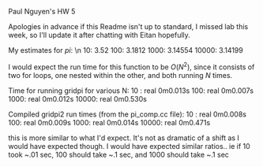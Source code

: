 Paul Nguyen's HW 5 

Apologies in advance if this Readme isn't up to standard, I missed lab this week, so I'll update it after chatting with Eitan hopefully.


My estimates for $pi$: \n
10: 3.52
100: 3.1812
1000: 3.14554
10000: 3.14199


I would expect the run time for this function to be $O(N^2)$, since it consists of two for loops, one nested within the other, and both running $N$ times. 

Time for running gridpi for various N:
10 : real	0m0.013s
100: real	0m0.007s
1000: real	0m0.012s
10000: real	0m0.530s


Compiled gridpi2 run times (from the pi_comp.cc file):
10 : real	0m0.008s
100: real	0m0.009s
1000: real	0m0.014s
10000: real	0m0.471s

this is more similar to what I'd expect. It's not as dramatic of a shift as I would have expected though.
I would have expected similar ratios.. ie if 10 took ~.01 sec, 100 should take ~.1 sec, and 1000 should take ~.1 sec 
